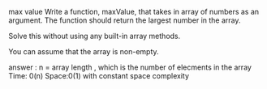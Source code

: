 max value
Write a function, maxValue, that takes in array of numbers as an argument. The function should return the largest number in the array.

Solve this without using any built-in array methods.

You can assume that the array is non-empty.

answer :
n = array length , which is the number of elecments in the array
Time: 0(n)
Space:0(1)
with constant space complexity
